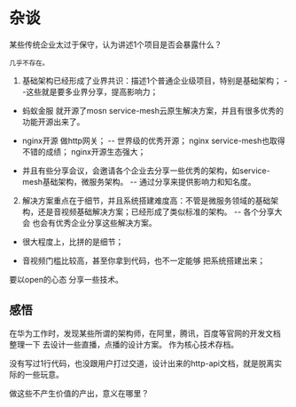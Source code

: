 # 杂谈

某些传统企业太过于保守，认为讲述1个项目是否会暴露什么？

`几乎不存在。`

1. 基础架构已经形成了业界共识：描述1个普通企业级项目，特别是基础架构； --这些就是要多业界分享，提高影响力；

* 蚂蚁金服 就开源了mosn service-mesh云原生解决方案，并且有很多优秀的功能开源出来了。

* nginx开源 做http网关； -- 世界级的优秀开源； nginx service-mesh也取得不错的成绩； nginx开源生态强大；

* 并且有些分享会议，会邀请各个企业去分享一些优秀的架构，如service-mesh基础架构，微服务架构。 -- 通过分享来提供影响力和知名度。

2. 解决方案重点在于细节，并且系统搭建难度高：不管是微服务领域的基础架构，还是音视频基础解决方案；已经形成了类似标准的架构。 -- 各个分享大会 也会有优秀企业分享这些解决方案。

* 很大程度上，比拼的是细节；

* 音视频门槛比较高，甚至你拿到代码，也不一定能够 把系统搭建出来；

要以open的心态 分享一些技术。

## 感悟

在华为工作时，发现某些所谓的架构师，在阿里，腾讯，百度等官网的开发文档 整理一下 去设计一些直播，点播的设计方案。 作为核心技术存档。 

没有写过1行代码，也没跟用户打过交道，设计出来的http-api文档，就是脱离实际的一些玩意。

做这些不产生价值的产出，意义在哪里？
